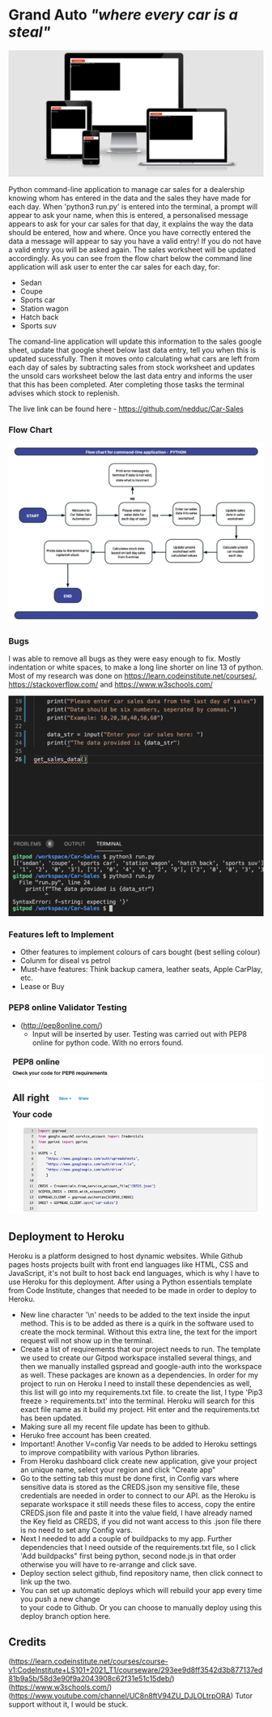 # Grand Auto _"where every car is a steal"_
![Responsive](assets/images/herokuapp.png)

Python command-line application to manage car sales for a dealership knowing whom has entered in the data and the sales they have made for each day.
When 'python3 run.py' is entered into the terminal, a prompt will appear to ask your name, when this is entered, a personalised message appears to 
ask for your car sales for that day, it explains the way the data should be entered, how and where. Once you have correctly entered the data a message will
appear to say you have a valid entry! If you do not have a valid entry you will be asked again. The sales worksheet will be updated accordingly.
As you can see from the flow chart below the command line application will ask user to enter the car sales for each day, for:

-  Sedan
-  Coupe
-  Sports car
-  Station wagon
-  Hatch back
-  Sports suv

The comand-line application will update this information to the sales google sheet, update that google sheet below last data entry, tell you when this is
updated sucessfully. Then it moves onto calculating what cars are left from each day of sales by subtracting sales from stock worksheet and updates the unsold
cars worksheet below the last data entry and informs the user that this has been completed. Ater completing those tasks the terminal advises which stock to replenish.

The live link can be found here - https://github.com/nedduc/Car-Sales

### Flow Chart
![Flow Chart](assets/images/flow_chart.png)

### Bugs
I was able to remove all bugs as they were easy enough to fix. Mostly indentation or white spaces, to make a long line shorter on line 13 of python.
Most of my research was done on https://learn.codeinstitute.net/courses/, https://stackoverflow.com/ and https://www.w3schools.com/

![Bugs fixed](assets/images/bug1.png)

### Features left to Implement

- Other features to implement colours of cars bought (best selling colour)
- Colunm for diseal vs petrol
- Must-have features: Think backup camera, leather seats, Apple CarPlay, etc.
- Lease or Buy

### PEP8 online Validator Testing  

- (http://pep8online.com/)
  - Input will be inserted by user. Testing was carried out with PEP8 online for python code. With no errors found.
  
![PEP8 online validator](assets/images/PEP8_online.png)

## Deployment to Heroku

Heroku is a platform designed to host dynamic websites. While Github pages hosts projects built with front end languages like HTML, CSS and JavaScript,
it's not built to host back end languages, which is why I have to use Heroku for this deployment. After using a Python essentials template
from Code Institute, changes that needed to be made in order to deploy to Heroku.

  - New line character '\n' needs to be added to the text inside the input method.
  This is to be added as there is a quirk in the software used to create the mock terminal.
  Without this extra line, the text for the import request will not show up in the terminal. 
  - Create a list of requirements that our project needs to run. The template we used to create our Gitpod workspace installed several things,
  and then we manually installed gspread and google-auth into the workspace as well. These packages are known as a dependencies. In order for
  my project to run on Heroku I need to install these dependencies as well, this list will go into my requirements.txt file. to create the list, I type
  'Pip3 freeze > requirements.txt' into the terminal. Heroku will search for this exact file name as it build my project. Hit enter and the requirements.txt has been updated.
- Making sure all my recent file update has been to github.
- Heruko free account has been created.
- Important! Another V=config Var needs to be added to Heroku settings to improve compatibility with various Python libraries.
- From Heroku dashboard click create new application, give your project an unique name, select your region and click "Create app"
- Go to the setting tab this must be done first, in Config vars where sensitive data is stored as the CREDS.json my sensitive file, these credentials are needed in order to connect to our API.
as the Heroku is separate workspace it still needs these files to access, copy the entire CREDS.json file and paste it into the value field, I have already named the Key field as CREDS, if you did not want access to this .json file there is no need to set any Config vars.
- Next I needed to add a couple of buildpacks to my app. Further dependencies that I need outside of the requirements.txt file, so I click 'Add buildpacks" first being python, second node.js in that order otherwise you will have to re-arrange and click save. 
- Deploy section select github, find repository name, then click connect to link up the two.
- You can set up automatic deploys which will rebuild your app every time you push a new change  
to your code to Github. Or you can choose to manually deploy using this deploy branch option here.  

## Credits 
(https://learn.codeinstitute.net/courses/course-v1:CodeInstitute+LS101+2021_T1/courseware/293ee9d8ff3542d3b877137ed81b9a5b/58d3e90f9a2043908c62f31e51c15deb/)
(https://www.w3schools.com/)(https://www.youtube.com/channel/UC8n8ftV94ZU_DJLOLtrpORA)
Tutor support without it, I would be stuck.